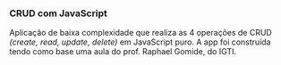 ### CRUD com JavaScript

Aplicação de baixa complexidade que realiza as 4 operações de CRUD *(create, read, update, delete)* em JavaScript puro. A app foi construída tendo como base uma aula do prof. Raphael Gomide, do IGTI.
